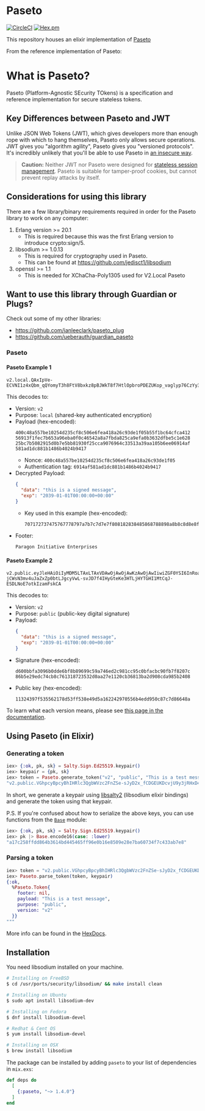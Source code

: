 # Paseto
[![CircleCI](https://circleci.com/gh/Ianleeclark/Paseto/tree/master.svg?style=svg)](https://circleci.com/gh/Ianleeclark/Paseto/tree/master)
[![Hex.pm](https://img.shields.io/hexpm/v/paseto.svg)](https://hex.pm/packages/paseto)

This repository houses an elixir implementation of [Paseto](https://github.com/paragonie/paseto)

From the reference implementation of Paseto:

# What is Paseto?

Paseto (Platform-Agnostic SEcurity TOkens) is a specification and reference implementation
for secure stateless tokens.

## Key Differences between Paseto and JWT

Unlike JSON Web Tokens (JWT), which gives developers more than enough rope with which to
hang themselves, Paseto only allows secure operations. JWT gives you "algorithm agility",
Paseto gives you "versioned protocols". It's incredibly unlikely that you'll be able to
use Paseto in [an insecure way](https://auth0.com/blog/critical-vulnerabilities-in-json-web-token-libraries).

> **Caution:** Neither JWT nor Paseto were designed for
> [stateless session management](http://cryto.net/~joepie91/blog/2016/06/13/stop-using-jwt-for-sessions/).
> Paseto is suitable for tamper-proof cookies, but cannot prevent replay attacks
> by itself.

## Considerations for using this library

There are a few library/binary requirements required in order for the Paseto 
library to work on any computer:
1. Erlang version >= 20.1
    * This is required because this was the first Erlang version to introduce
      crypto:sign/5.
2. libsodium >= 1.0.13 
    * This is required for cryptography used in Paseto.
    * This can be found at https://github.com/jedisct1/libsodium
3. openssl >= 1.1 
    * This is needed for XChaCha-Poly1305 used for V2.Local Paseto

## Want to use this library through Guardian or Plugs?

Check out some of my other libraries:
* https://github.com/ianleeclark/paseto_plug
* https://github.com/ueberauth/guardian_paseto

### Paseto

#### Paseto Example 1

```
v2.local.QAxIpVe-ECVNI1z4xQbm_qQYomyT3h8FtV8bxkz8pBJWkT8f7HtlOpbroPDEZUKop_vaglyp76CzYy375cHmKCW8e1CCkV0Lflu4GTDyXMqQdpZMM1E6OaoQW27gaRSvWBrR3IgbFIa0AkuUFw.UGFyYWdvbiBJbml0aWF0aXZlIEVudGVycHJpc2Vz
```

This decodes to:

* Version: `v2`
* Purpose: `local` (shared-key authenticated encryption)
* Payload (hex-encoded):
  ```
  400c48a557be10254d235cf8c506e6fea418a26c93de1f05b55f1bc64cfca412
  56913f1fec7b653a96eba0f0c46542a8a7fbda825ca9efa0b3632dfbe5c1e628
  25bc7b5082915d0b7e5bb81930f25cca9076964c33513a39aa105b6ee06914af
  581ad1dc881b1486b4024b9417
  ```
  * Nonce: `400c48a557be10254d235cf8c506e6fea418a26c93de1f05`
  * Authentication tag: `6914af581ad1dc881b1486b4024b9417`
* Decrypted Payload:
  ```json
  {
    "data": "this is a signed message",
    "exp": "2039-01-01T00:00:00+00:00"
  }
  ```
  * Key used in this example (hex-encoded):
    ```
    707172737475767778797a7b7c7d7e7f808182838485868788898a8b8c8d8e8f  
    ``` 
* Footer:
  ```
  Paragon Initiative Enterprises
  ```

#### Paseto Example 2

```
v2.public.eyJleHAiOiIyMDM5LTAxLTAxVDAwOjAwOjAwKzAwOjAwIiwiZGF0YSI6InRoaXMgaXMgYSBzaWduZWQgbWVzc2FnZSJ91gC7-jCWsN3mv4uJaZxZp0btLJgcyVwL-svJD7f4IHyGteKe3HTLjHYTGHI1MtCqJ-ESDLNoE7otkIzamFskCA
```

This decodes to:

* Version: `v2`
* Purpose: `public` (public-key digital signature)
* Payload:
  ```json
  {
    "data": "this is a signed message",
    "exp": "2039-01-01T00:00:00+00:00"
  }
  ```
* Signature (hex-encoded):
  ```
  d600bbfa3096b0dde6bf8b89699c59a746ed2c981cc95c0bfacbc90fb7f8207c
  86b5e29edc74cb8c761318723532d0aa27e1120cb36813ba2d908cda985b2408
  ```
* Public key (hex-encoded):
  ```
  11324397f535562178d53ff538e49d5a162242970556b4edd950c87c7d86648a
  ```

To learn what each version means, please see [this page in the documentation](https://github.com/paragonie/paseto/tree/master/docs/01-Protocol-Versions).

## Using Paseto (in Elixir)

### Generating a token
```elixir
iex> {:ok, pk, sk} = Salty.Sign.Ed25519.keypair()
iex> keypair = {pk, sk}
iex> token = Paseto.generate_token("v2", "public", "This is a test message", keypair)
"v2.public.VGhpcyBpcyBhIHRlc3QgbWVzc2FnZSe-sJyD2x_fCDGEUKDcvjU9y3jRHxD4iEJ8iQwwfMUq5jUR47J15uPbgyOmBkQCxNDydR0yV1iBR-GPpyE-NQw"
```

In short, we generate a keypair using [libsalty2](https://github.com/Ianleeclark/libsalty2) (libsodium elixir bindings) and generate the token using that keypair.

P.S. If you're confused about how to serialize the above keys, you can use functions
from the [`Base`](https://hexdocs.pm/elixir/Base.html) module:

```elixir
iex> {:ok, pk, sk} = Salty.Sign.Ed25519.keypair()
iex> pk |> Base.encode16(case: :lower)
"a17c258ffdd864b3614bd445465ff96e0b16e8509e28e7ba60734f7c433ab7e8"
```

### Parsing a token
```elixir
iex> token = "v2.public.VGhpcyBpcyBhIHRlc3QgbWVzc2FnZSe-sJyD2x_fCDGEUKDcvjU9y3jRHxD4iEJ8iQwwfMUq5jUR47J15uPbgyOmBkQCxNDydR0yV1iBR-GPpyE-NQw"
iex> Paseto.parse_token(token, keypair)
{:ok,
  %Paseto.Token{
    footer: nil,
    payload: "This is a test message",
    purpose: "public",
    version: "v2"
  }}
"""
```

More info can be found in the [HexDocs][].

## Installation

You need libsodium installed on your machine.

```bash
# Installing on FreeBSD
$ cd /usr/ports/security/libsodium/ && make install clean

# Installing on Ubuntu
$ sudo apt install libsodium-dev

# Installing on Fedora
$ dnf install libsodium-devel

# Redhat & Cent OS
$ yum install libsodium-devel

# Installing on OSX
$ brew install libsodium
```

The package can be installed by adding `paseto` to your list of 
dependencies in `mix.exs`:

```elixir
def deps do
  [
    {:paseto, "~> 1.4.0"}
  ]
end
```

[HexDocs]: https://hexdocs.pm/paseto
